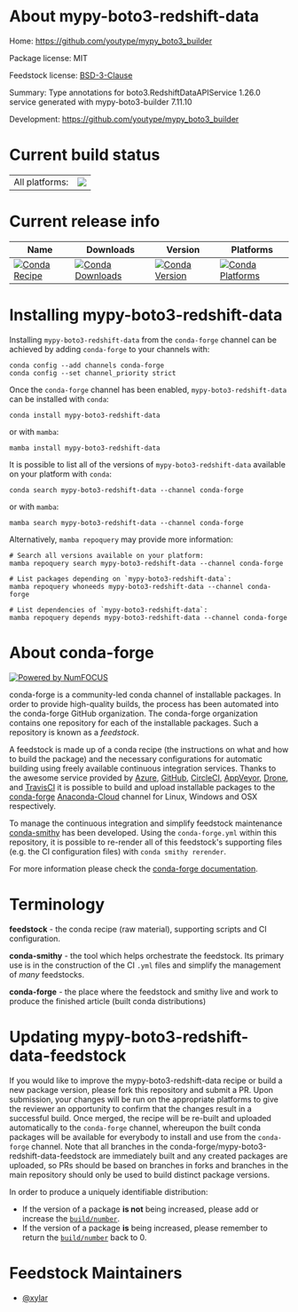 About mypy-boto3-redshift-data
==============================

Home: https://github.com/youtype/mypy_boto3_builder

Package license: MIT

Feedstock license: [BSD-3-Clause](https://github.com/conda-forge/mypy-boto3-redshift-data-feedstock/blob/main/LICENSE.txt)

Summary: Type annotations for boto3.RedshiftDataAPIService 1.26.0 service generated with mypy-boto3-builder 7.11.10

Development: https://github.com/youtype/mypy_boto3_builder

Current build status
====================


<table><tr><td>All platforms:</td>
    <td>
      <a href="https://dev.azure.com/conda-forge/feedstock-builds/_build/latest?definitionId=15721&branchName=main">
        <img src="https://dev.azure.com/conda-forge/feedstock-builds/_apis/build/status/mypy-boto3-redshift-data-feedstock?branchName=main">
      </a>
    </td>
  </tr>
</table>

Current release info
====================

| Name | Downloads | Version | Platforms |
| --- | --- | --- | --- |
| [![Conda Recipe](https://img.shields.io/badge/recipe-mypy--boto3--redshift--data-green.svg)](https://anaconda.org/conda-forge/mypy-boto3-redshift-data) | [![Conda Downloads](https://img.shields.io/conda/dn/conda-forge/mypy-boto3-redshift-data.svg)](https://anaconda.org/conda-forge/mypy-boto3-redshift-data) | [![Conda Version](https://img.shields.io/conda/vn/conda-forge/mypy-boto3-redshift-data.svg)](https://anaconda.org/conda-forge/mypy-boto3-redshift-data) | [![Conda Platforms](https://img.shields.io/conda/pn/conda-forge/mypy-boto3-redshift-data.svg)](https://anaconda.org/conda-forge/mypy-boto3-redshift-data) |

Installing mypy-boto3-redshift-data
===================================

Installing `mypy-boto3-redshift-data` from the `conda-forge` channel can be achieved by adding `conda-forge` to your channels with:

```
conda config --add channels conda-forge
conda config --set channel_priority strict
```

Once the `conda-forge` channel has been enabled, `mypy-boto3-redshift-data` can be installed with `conda`:

```
conda install mypy-boto3-redshift-data
```

or with `mamba`:

```
mamba install mypy-boto3-redshift-data
```

It is possible to list all of the versions of `mypy-boto3-redshift-data` available on your platform with `conda`:

```
conda search mypy-boto3-redshift-data --channel conda-forge
```

or with `mamba`:

```
mamba search mypy-boto3-redshift-data --channel conda-forge
```

Alternatively, `mamba repoquery` may provide more information:

```
# Search all versions available on your platform:
mamba repoquery search mypy-boto3-redshift-data --channel conda-forge

# List packages depending on `mypy-boto3-redshift-data`:
mamba repoquery whoneeds mypy-boto3-redshift-data --channel conda-forge

# List dependencies of `mypy-boto3-redshift-data`:
mamba repoquery depends mypy-boto3-redshift-data --channel conda-forge
```


About conda-forge
=================

[![Powered by
NumFOCUS](https://img.shields.io/badge/powered%20by-NumFOCUS-orange.svg?style=flat&colorA=E1523D&colorB=007D8A)](https://numfocus.org)

conda-forge is a community-led conda channel of installable packages.
In order to provide high-quality builds, the process has been automated into the
conda-forge GitHub organization. The conda-forge organization contains one repository
for each of the installable packages. Such a repository is known as a *feedstock*.

A feedstock is made up of a conda recipe (the instructions on what and how to build
the package) and the necessary configurations for automatic building using freely
available continuous integration services. Thanks to the awesome service provided by
[Azure](https://azure.microsoft.com/en-us/services/devops/), [GitHub](https://github.com/),
[CircleCI](https://circleci.com/), [AppVeyor](https://www.appveyor.com/),
[Drone](https://cloud.drone.io/welcome), and [TravisCI](https://travis-ci.com/)
it is possible to build and upload installable packages to the
[conda-forge](https://anaconda.org/conda-forge) [Anaconda-Cloud](https://anaconda.org/)
channel for Linux, Windows and OSX respectively.

To manage the continuous integration and simplify feedstock maintenance
[conda-smithy](https://github.com/conda-forge/conda-smithy) has been developed.
Using the ``conda-forge.yml`` within this repository, it is possible to re-render all of
this feedstock's supporting files (e.g. the CI configuration files) with ``conda smithy rerender``.

For more information please check the [conda-forge documentation](https://conda-forge.org/docs/).

Terminology
===========

**feedstock** - the conda recipe (raw material), supporting scripts and CI configuration.

**conda-smithy** - the tool which helps orchestrate the feedstock.
                   Its primary use is in the construction of the CI ``.yml`` files
                   and simplify the management of *many* feedstocks.

**conda-forge** - the place where the feedstock and smithy live and work to
                  produce the finished article (built conda distributions)


Updating mypy-boto3-redshift-data-feedstock
===========================================

If you would like to improve the mypy-boto3-redshift-data recipe or build a new
package version, please fork this repository and submit a PR. Upon submission,
your changes will be run on the appropriate platforms to give the reviewer an
opportunity to confirm that the changes result in a successful build. Once
merged, the recipe will be re-built and uploaded automatically to the
`conda-forge` channel, whereupon the built conda packages will be available for
everybody to install and use from the `conda-forge` channel.
Note that all branches in the conda-forge/mypy-boto3-redshift-data-feedstock are
immediately built and any created packages are uploaded, so PRs should be based
on branches in forks and branches in the main repository should only be used to
build distinct package versions.

In order to produce a uniquely identifiable distribution:
 * If the version of a package **is not** being increased, please add or increase
   the [``build/number``](https://docs.conda.io/projects/conda-build/en/latest/resources/define-metadata.html#build-number-and-string).
 * If the version of a package **is** being increased, please remember to return
   the [``build/number``](https://docs.conda.io/projects/conda-build/en/latest/resources/define-metadata.html#build-number-and-string)
   back to 0.

Feedstock Maintainers
=====================

* [@xylar](https://github.com/xylar/)

